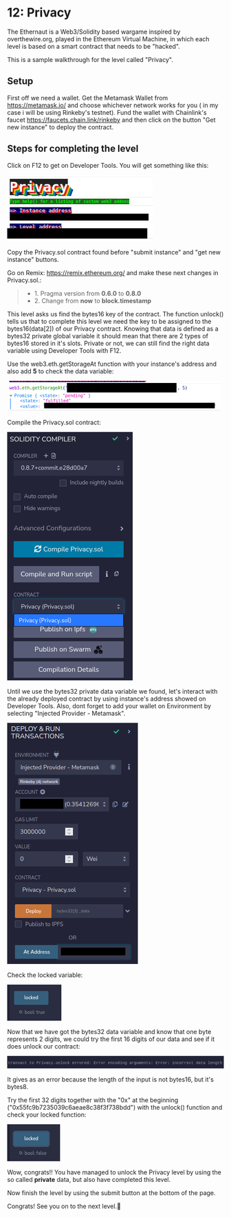 # 12: Privacy

The Ethernaut is a Web3/Solidity based wargame inspired by overthewire.org, played in the Ethereum Virtual Machine, in which each level is based on a smart contract that needs to be "hacked".

This is a sample walkthrough for the level called "Privacy".

## Setup

First off we need a wallet. Get the Metamask Wallet from https://metamask.io/ and choose whichever network works for you ( in my case i will be using Rinkeby's testnet).
Fund the wallet with Chainlink's faucet https://faucets.chain.link/rinkeby and then click on the button "Get new instance" to deploy the contract.

## Steps for completing the level
Click on F12 to get on Developer Tools. You will get something like this:

<img src="./images/image1.png">

Copy the Privacy.sol contract found before "submit instance" and "get new instance" buttons.

Go on Remix: https://remix.ethereum.org/ and make these next changes in Privacy.sol.:
>- <value> 1. Pragma version from **0.6.0** to **0.8.0**
>- <value> 2. Change from **now** to **block.timestamp**

This level asks us find the bytes16 key of the contract. The function unlock() tells us that to complete this level we need the key to be assigned to the bytes16(data[2]) of our Privacy contract. Knowing that data is defined as a bytes32 private global variable it should mean that there are 2 types of bytes16 stored in it's slots. Private or not, we can still find the right data variable using Developer Tools with F12.

Use the web3.eth.getStorageAt function with your instance's address and also add **5** to check the data variable:

<img src="./images/image2.png">

Compile the Privacy.sol contract:

<img src="./images/image3.png">

 Until we use the bytes32 private data variable we found, let's interact with the already deployed contract by using instance's address showed on Developer Tools. Also, dont forget to add your wallet on Environment by selecting "Injected Provider - Metamask".

<img src="./images/image4.png">

Check the locked variable:

<img src="./images/image5.png">

Now that we have got the bytes32 data variable and know that one byte represents 2 digits, we could try the first 16 digits of our data and see if it does unlock our contract: 

<img src="./images/image6.png">

It gives as an error because the length of the input is not bytes16, but it's bytes8.

Try the first 32 digits together with the "0x" at the beginning ("0x55fc9b7235039c6aeae8c38f3f738bdd") with the unlock() function and check your locked function:

<img src="./images/image7.png">

Wow, congrats!! You have managed to unlock the Privacy level by using the so called **private** data, but also have completed this level.

Now finish the level by using the submit button at the bottom of the page.

Congrats! See you on to the next level.:wave: